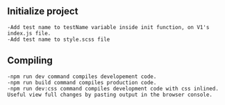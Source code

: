 ## Initialize project

    -Add test name to testName variable inside init function, on V1's index.js file.
    -Add test name to style.scss file 

## Compiling

    -npm run dev command compiles developement code.
    -npm run build command compiles production code.
    -npm run dev:css command compiles development code with css inlined. Useful view full changes by pasting output in the browser console.